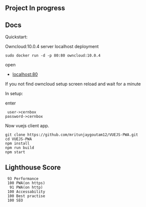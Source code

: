 

## Project In progress

## Docs

Quickstart:


 Owncloud:10.0.4 server localhost deployment
```
sudo docker run -d -p 80:80 owncloud:10.0.4
```
open
* [localhost:80](http://localhost:80)

If you not find owncloud setup screen reload and wait for a minute

In setup:
 
 enter 
 
	 user->cernbox
    password->cernbox
			 
Now vuejs client app.

```
git clone https://github.com/mritunjaygoutam12/VUEJS-PWA.git
cd VUEJS-PWA
npm install
npm run build
npm start
```


## Lighthouse Score

     93 Performance 
	 100 PWA(on https)
	  91 PWA(on http)
	 100 Accessability
	 100 Best practise
	 100 SEO
